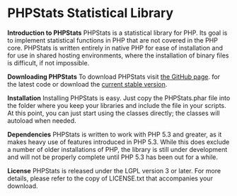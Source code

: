 PHPStats Statistical Library
============================

**Introduction to PHPStats**
PHPStats is a statistical library for PHP.  Its goal is to implement
statistical functions in PHP that are not covered in the PHP core.
PHPStats is written entirely in native PHP for ease of installation
and for use in shared hosting environments, where the installation
of binary files is difficult, if not impossible.

**Downloading PHPStats**
To download PHPStats visit
<a href="https://github.com/mcordingley/PHPStats">the GitHub page</a>.
for the latest code or download the
<a href="https://github.com/mcordingley/PHPStats/zipball/v0.1">current stable version</a>.

**Installation**
Installing PHPStats is easy.  Just copy the PHPStats.phar file into the
folder where you keep your libraries and include the file in your scripts.
At this point, you can just start using the classes directly; the classes
will autoload when needed.

**Dependencies**
PHPStats is written to work with PHP 5.3 and greater, as it makes heavy use
of features introduced in PHP 5.3.  While this does exclude a number of
older installations of PHP, the library is still under development and will
not be properly complete until PHP 5.3 has been out for a while.

**License**
PHPStats is released under the LGPL version 3 or later.  For more details,
please refer to the copy of LICENSE.txt that accompanies your download.